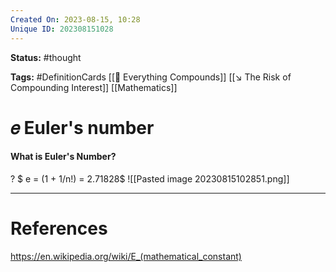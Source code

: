 ```yaml
---
Created On: 2023-08-15, 10:28
Unique ID: 202308151028
---
```

**Status:** #thought 

**Tags:** #DefinitionCards  [[📶 Everything Compounds]] [[↘️ The Risk of Compounding Interest]] [[Mathematics]]
# 𝑒 Euler's number

#### What is Euler's Number?
?
$ e = (1 + 1/n!) = 2.71828$
![[Pasted image 20230815102851.png]]
<!--SR:!2023-09-01,10,250-->



---
# References
https://en.wikipedia.org/wiki/E_(mathematical_constant)